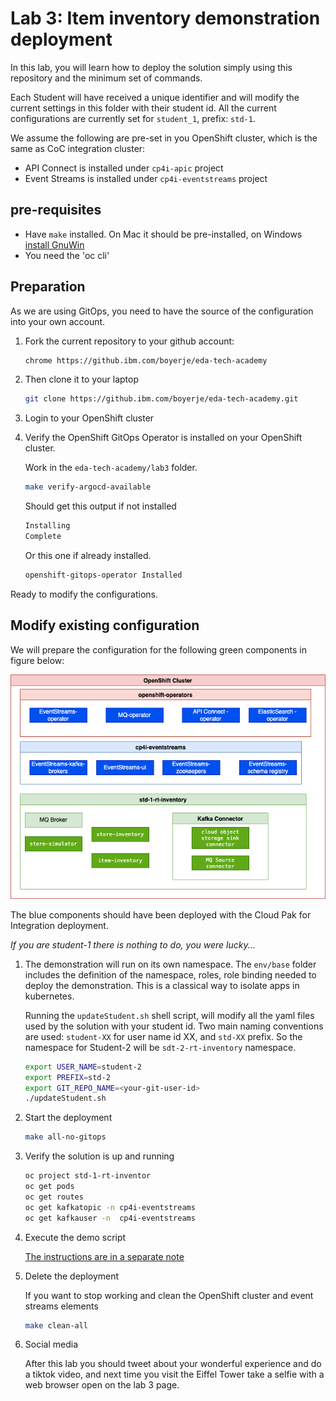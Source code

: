 # Lab 3: Item inventory demonstration deployment

In this lab, you will learn how to deploy the solution simply using this repository and the minimum set of commands.

Each Student will have received a unique identifier and will modify the current settings in this folder with their student id. 
All the current configurations are currently set for `student_1`, prefix: `std-1`.

We assume the following are pre-set in you OpenShift cluster, which is the same as CoC integration cluster:

* API Connect is installed under `cp4i-apic` project
* Event Streams is installed under `cp4i-eventstreams` project

## pre-requisites

* Have `make` installed. On Mac it should be pre-installed, on Windows [install GnuWin](http://gnuwin32.sourceforge.net/install.html)
* You need the 'oc cli'

## Preparation

As we are using GitOps, you need to have the source of the configuration into your own account.

1. Fork the current repository to your github account: 

    ```sh
    chrome https://github.ibm.com/boyerje/eda-tech-academy
    ```

1. Then clone it to your laptop

    ```sh
    git clone https://github.ibm.com/boyerje/eda-tech-academy.git
    ```
1. Login to your OpenShift cluster

1. Verify the OpenShift GitOps Operator is installed on your OpenShift cluster.

    Work in the `eda-tech-academy/lab3` folder.

    ```sh
    make verify-argocd-available
    ```

    Should get this output if not installed

    ```sh
    Installing
    Complete
    ```

    Or this one if already installed.

    ```sh
    openshift-gitops-operator Installed
    ```

Ready to modify the configurations.


## Modify existing configuration

We will prepare the configuration for the following green components in figure below:

![](./images/student_env.png)

The blue components should have been deployed with the Cloud Pak for Integration deployment. 

*If you are student-1 there is nothing to do, you were lucky...*

1. The demonstration will run on its own namespace. The `env/base` folder includes the definition of the namespace, roles, role binding needed to deploy the demonstration. This is a classical way to isolate apps in kubernetes. 

    Running the `updateStudent.sh` shell script, will modify all the yaml files used by the solution with your student id. Two main naming conventions are used: `student-XX` for user name id XX, and `std-XX` prefix. So the namespace for Student-2 will be `sdt-2-rt-inventory` namespace. 

    ```sh
    export USER_NAME=student-2
    export PREFIX=std-2
    export GIT_REPO_NAME=<your-git-user-id>
    ./updateStudent.sh
    ```

1. Start the deployment

    ```sh
    make all-no-gitops
    ```

1. Verify the solution is up and running

    ```sh
    oc project std-1-rt-inventor
    oc get pods
    oc get routes 
    oc get kafkatopic -n cp4i-eventstreams
    oc get kafkauser -n  cp4i-eventstreams
    ```

1. Execute the demo script

    [The instructions are in a separate note](https://ibm-cloud-architecture.github.io/refarch-eda/scenarios/realtime-inventory/#demonstrate-the-real-time-processing)

1. Delete the deployment

    If you want to stop working and clean the OpenShift cluster and event streams elements

    ```sh
    make clean-all
    ```

1. Social media

    After this lab you should tweet about your wonderful experience and do a tiktok video, and next time you visit the Eiffel Tower take a selfie with a web browser open on the lab 3 page. 